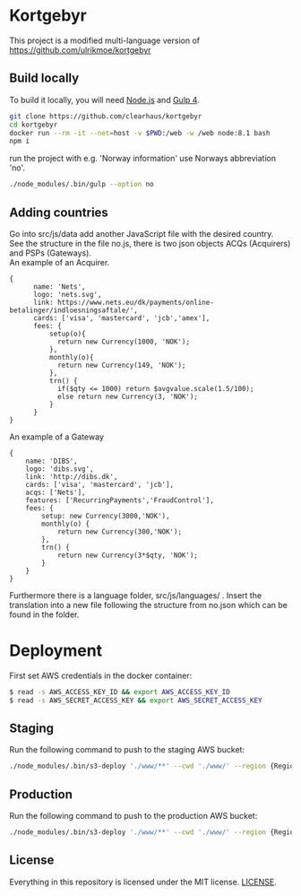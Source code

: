 # Kortgebyr
This project is a modified multi-language version of https://github.com/ulrikmoe/kortgebyr

## Build locally

To build it locally, you will need [Node.js](https://nodejs.org/en/) and [Gulp 4](http://gulpjs.com).

```bash
git clone https://github.com/clearhaus/kortgebyr
cd kortgebyr
docker run --rm -it --net=host -v $PWD:/web -w /web node:8.1 bash
npm i
```
run the project with e.g. 'Norway information' use Norways abbreviation 'no'.
```bash
./node_modules/.bin/gulp --option no
```

## Adding countries

Go into src/js/data add another JavaScript file with the desired country.  
See the structure in the file no.js, there is two json objects ACQs (Acquirers) and PSPs (Gateways).  
An example of an Acquirer.  
```
{
      name: 'Nets',
      logo: 'nets.svg',
      link: https://www.nets.eu/dk/payments/online-betalinger/indloesningsaftale/',
      cards: ['visa', 'mastercard', 'jcb','amex'],
      fees: {
          setup(o){
            return new Currency(1000, 'NOK');
          },
          monthly(o){
            return new Currency(149, 'NOK');
          },
          trn() {
            if($qty <= 1000) return $avgvalue.scale(1.5/100);
            else return new Currency(3, 'NOK');
          }
      }
}
```    

An example of a Gateway
```
{
    name: 'DIBS',
    logo: 'dibs.svg',
    link: 'http://dibs.dk',
    cards: ['visa', 'mastercard', 'jcb'],
    acqs: ['Nets'],
    features: ['RecurringPayments','FraudControl'],
    fees: {
        setup: new Currency(3000,'NOK'),
        monthly(o) {
            return new Currency(300,'NOK');
        },
        trn() {
            return new Currency(3*$qty, 'NOK');
        }
    }
}
```

Furthermore there is a language folder, src/js/languages/ .
Insert the translation into a new file following the structure from no.json which can be found in the folder.

# Deployment

First set AWS credentials in the docker container:

```bash
$ read -s AWS_ACCESS_KEY_ID && export AWS_ACCESS_KEY_ID
$ read -s AWS_SECRET_ACCESS_KEY && export AWS_SECRET_ACCESS_KEY
```
## Staging
Run the following command to push to the staging AWS bucket:
```bash
./node_modules/.bin/s3-deploy './www/**' --cwd './www/' --region {Region name} --bucket {Bucket name} --gzip --etag
```

## Production
Run the following command to push to the production AWS bucket:
```bash
./node_modules/.bin/s3-deploy './www/**' --cwd './www/' --region {Region name} --bucket {Bucket name} --gzip --cache 86400 --etag
```

## License

Everything in this repository is licensed under the MIT license. [LICENSE](LICENSE).
